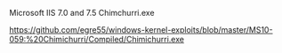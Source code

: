 Microsoft IIS 7.0 and 7.5
Chimchurri.exe

https://github.com/egre55/windows-kernel-exploits/blob/master/MS10-059:%20Chimichurri/Compiled/Chimichurri.exe